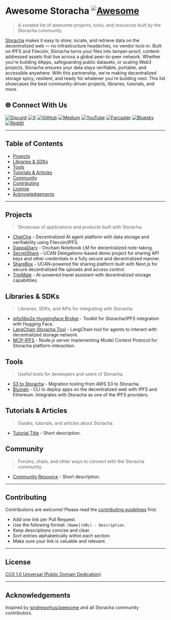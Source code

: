# Awesome Storacha [![Awesome](https://awesome.re/badge.svg)](https://awesome.re)

> A curated list of awesome projects, tools, and resources built by the Storacha community.

[Storacha](https://storacha.network) makes it easy to store, locate, and retrieve data on the decentralized web — no infrastructure headaches, no vendor lock-in. Built on IPFS and Filecoin, Storacha turns your files into tamper-proof, content-addressed assets that live across a global peer-to-peer network. Whether you're building dApps, safeguarding public datasets, or scaling Web3 projects, Storacha ensures your data stays verifiable, portable, and accessible anywhere. With this partnership, we're making decentralized storage spicy, resilient, and ready for whatever you're building next.
This list showcases the best community-driven projects, libraries, tutorials, and more. 
 
## 🌐 Connect With Us

[![Discord](https://img.shields.io/badge/Discord-5865F2?style=for-the-badge&logo=discord&logoColor=white)](https://discord.gg/pqa6Dn6RnP)
[![X](https://img.shields.io/badge/X-000000?style=for-the-badge&logo=x&logoColor=white)](https://x.com/storachanetwork)
[![GitHub](https://img.shields.io/badge/GitHub-100000?style=for-the-badge&logo=github&logoColor=white)](https://github.com/storacha)
[![Medium](https://img.shields.io/badge/Medium-12100E?style=for-the-badge&logo=medium&logoColor=white)](https://medium.com/@storacha)
[![YouTube](https://img.shields.io/badge/YouTube-FF0000?style=for-the-badge&logo=youtube&logoColor=white)](https://www.youtube.com/@StorachaNetwork)
[![Farcaster](https://img.shields.io/badge/Farcaster-8B5CF6?style=for-the-badge&logo=farcaster&logoColor=white)](https://warpcast.com/storacha)
[![Bluesky](https://img.shields.io/badge/Bluesky-0085FF?style=for-the-badge&logo=bluesky&logoColor=white)](https://bsky.app/profile/storacha.network)
[![Reddit](https://img.shields.io/badge/Reddit-FF4500?style=for-the-badge&logo=reddit&logoColor=white)](https://www.reddit.com/r/Storacha)

---

## Table of Contents
- [Projects](#projects)
- [Libraries & SDKs](#libraries--sdks)
- [Tools](#tools)
- [Tutorials & Articles](#tutorials--articles)
- [Community](#community)
- [Contributing](#contributing)
- [License](#license)
- [Acknowledgements](#acknowledgements)

---

## Projects

> Showcase of applications and products built with Storacha.

- [ChatCha](https://github.com/AkashMundari/ChatCha) - Decentralized AI agent platform with data storage and verifiability using Filecoin/IPFS.
- [DappaDiary](https://github.com/DappaDanDev/dappaDiary) - Onchain Notebook LM for decentralized note-taking.
- [SecretShare](https://github.com/Nkovaturient/SecretShare) - UCAN Delegations-based demo project for sharing API keys and other credentials in a fully secure and decentralized manner.
- [ShareBox](https://github.com/Dhruv-Varshney-developer/ShareBox-Storacha) - UCAN-powered file sharing platform built with Next.js for secure decentralized file uploads and access control.
- [TripMate](https://github.com/Dhruv-Varshney-developer/Tripmate-Planner) - AI-powered travel assistant with decentralized storage capabilities.

## Libraries & SDKs

> Libraries, SDKs, and APIs for integrating with Storacha.

- [ipfs/libp2p Huggingface Bridge](https://github.com/endomorphosis/ipfs_kit_py) - Toolkit for Storacha/IPFS integration with Hugging Face.
- [LangChain Storacha Tool](https://github.com/black-domain/langchain-storacha-tool) - LangChain tool for agents to interact with decentralized storage network.
- [MCP-IPFS](https://github.com/alexbakers/mcp-ipfs) - Node.js server implementing Model Context Protocol for Storacha platform interaction.

## Tools

> Useful tools for developers and users of Storacha.

- [S3 to Storacha](https://github.com/HarshS1611/storacha-migration-tool) - Migration tooling from AWS S3 to Storacha.
- [Blumen](https://github.com/StauroDEV/blumen) - CLI to deploy apps on the decentralized web with IPFS and Ethereum. Integrates with Storacha as one of the IPFS providers.

## Tutorials & Articles

> Guides, tutorials, and articles about Storacha.

- [Tutorial Title](https://blog.example.com/tutorial) - Short description.

## Community

> Forums, chats, and other ways to connect with the Storacha community.

- [Community Resource](https://community.example.com) - Short description.

---

## Contributing

Contributions are welcome! Please read the [contributing guidelines](CONTRIBUTING.md) first.

- Add one link per Pull Request.
- Use the following format: `[Name](URL) - Description.`
- Keep descriptions concise and clear.
- Sort entries alphabetically within each section.
- Make sure your link is valuable and relevant.

---

## License

[CC0 1.0 Universal (Public Domain Dedication)](LICENSE)

---

## Acknowledgements

Inspired by [sindresorhus/awesome](https://github.com/sindresorhus/awesome) and all Storacha community contributors. 
